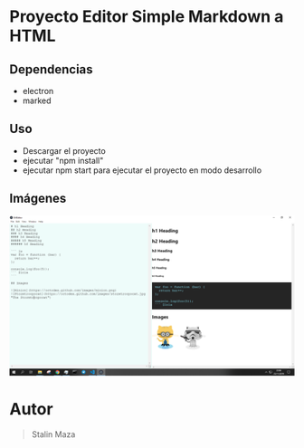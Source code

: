 # Proyecto Editor Simple Markdown a HTML

## Dependencias
- electron
- marked

## Uso

- Descargar el proyecto
- ejecutar "npm install"
- ejecutar npm start para ejecutar el proyecto en modo desarrollo

## Imágenes

![Portada](./src/img/editor.png)

# Autor
> Stalin Maza